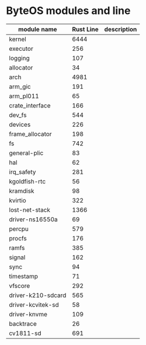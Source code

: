 # ByteOS modules and line

| module name | Rust Line | description |
| --- | --- | --- |
| kernel | 6444 | |
| executor | 256 | |
| logging | 107 | |
| allocator | 34 | |
| arch | 4981 | |
| arm_gic | 191 | |
| arm_pl011 | 65 | |
| crate_interface | 166 |
| dev_fs | 544 |  |
| devices| 226 | |
| frame_allocator| 198 | |
| fs | 742 | |
| general-plic | 83 | |
| hal | 62 | |
| irq_safety | 281 | |
| kgoldfish-rtc | 56 | |
| kramdisk | 98 | |
| kvirtio | 322 | |
| lost-net-stack | 1366 | |
| driver-ns16550a | 69 | |
| percpu | 579 | |
| procfs | 176 | |
| ramfs | 385 | |
| signal | 162 | |
| sync | 94 | |
| timestamp | 71 | |
| vfscore | 292 | |
| driver-k210-sdcard | 565 | |
| driver-kcvitek-sd | 58 | |
| driver-knvme | 109 | |
| backtrace | 26 | |
| cv1811-sd | 691 | |  